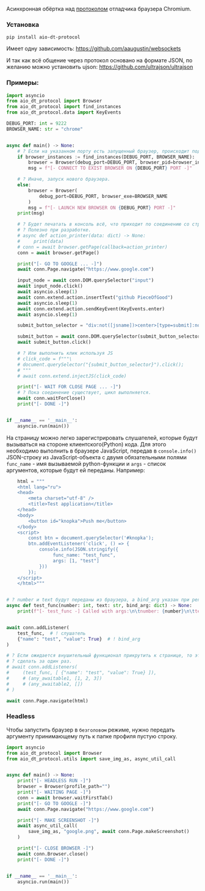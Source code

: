 Асинхронная обёртка над [протоколом](https://chromedevtools.github.io/devtools-protocol/) отладчика браузера Chromium.

### Установка
```shell
pip install aio-dt-protocol
```

Имеет одну зависимость:
https://github.com/aaugustin/websockets

И так как всё общение через протокол основано на формате JSON, по желанию можно установить ujson:
https://github.com/ultrajson/ultrajson

### Примеры:

```python
import asyncio
from aio_dt_protocol import Browser
from aio_dt_protocol import find_instances
from aio_dt_protocol.data import KeyEvents

DEBUG_PORT: int = 9222
BROWSER_NAME: str = "chrome"


async def main() -> None:
    # ? Если на указанном порту есть запущенный браузер, происходит подключение.
    if browser_instances := find_instances(DEBUG_PORT, BROWSER_NAME):
        browser = Browser(debug_port=DEBUG_PORT, browser_pid=browser_instances[DEBUG_PORT])
        msg = f"[- CONNECT TO EXIST BROWSER ON {DEBUG_PORT} PORT -]"

    # ? Иначе, запуск нового браузера.
    else:
        browser = Browser(
            debug_port=DEBUG_PORT, browser_exe=BROWSER_NAME
        )
        msg = f"[- LAUNCH NEW BROWSER ON {DEBUG_PORT} PORT -]"
    print(msg)

    # ? Будет печатать в консоль всё, что приходит по соединению со страницей.
    # ? Полезно при разработке.
    # async def action_printer(data: dict) -> None:
    #     print(data)
    # conn = await browser.getPage(callback=action_printer)
    conn = await browser.getPage()

    print("[- GO TO GOOGLE ... -]")
    await conn.Page.navigate("https://www.google.com")

    input_node = await conn.DOM.querySelector("input")
    await input_node.click()
    await asyncio.sleep(1)
    await conn.extend.action.insertText("github PieceOfGood")
    await asyncio.sleep(1)
    await conn.extend.action.sendKeyEvent(KeyEvents.enter)
    await asyncio.sleep(1)

    submit_button_selector = "div:not([jsname])>center>[type=submit]:not([jsaction])"

    submit_button = await conn.DOM.querySelector(submit_button_selector)
    await submit_button.click()

    # ? Или выполнить клик используя JS
    # click_code = f"""\
    # document.querySelector("{submit_button_selector}").click();
    # """
    # await conn.extend.injectJS(click_code)

    print("[- WAIT FOR CLOSE PAGE ... -]")
    # ? Пока соединение существует, цикл выполняется.
    await conn.waitForClose()
    print("[- DONE -]")


if __name__ == '__main__':
    asyncio.run(main())
```

На страницу можно легко зарегистрировать слушателей, которые будут вызываться на стороне клиентского(Python) кода. Для этого необходимо выполнить в браузере JavaScript, передав в `console.info()` JSON-строку из JavaScript-объекта с двумя обязательными полями `func_name` - имя вызываемой python-функции и `args` - список аргументов, которые будут ей переданы. Например:

```python
    html = """
    <html lang="ru">
    <head>
        <meta charset="utf-8" />
        <title>Test application</title>
    </head>
    <body>
        <button id="knopka">Push me</button>
    </body>
    <script>
        const btn = document.querySelector('#knopka');
        btn.addEventListener('click', () => {
            console.info(JSON.stringify({
                 func_name: "test_func",
                 args: [1, "test"]
            }))
        });
    </script>
    </html>"""


# ? number и text будут переданы из браузера, а bind_arg указан при регистрации
async def test_func(number: int, text: str, bind_arg: dict) -> None:
    print(f"[- test_func -] Called with args:\n\tnumber: {number}\n\ttext: {text}\n\tbing_arg: {bind_arg}")


await conn.addListener(
    test_func,  # ! слушатель
    {"name": "test", "value": True}  # ! bind_arg
)

# ? Если ожидается внушительный функционал прикрутить к странице, то это можно
# ? сделать за один раз.
# await conn.addListeners(
#     (test_func, [ {"name": "test", "value": True} ]),
#     # (any_awaitable1, [1, 2, 3])
#     # (any_awaitable2, [])
# )

await conn.Page.navigate(html)
```
### Headless
Чтобы запустить браузер в `безголовом` режиме, нужно передать аргументу принимающему путь к папке профиля пустую строку.

```python
import asyncio
from aio_dt_protocol import Browser
from aio_dt_protocol.utils import save_img_as, async_util_call


async def main() -> None:
    print("[- HEADLESS RUN -]")
    browser = Browser(profile_path="")
    print("[- WAITING PAGE -]")
    conn = await browser.waitFirstTab()
    print("[- GO TO GOOGLE -]")
    await conn.Page.navigate("https://www.google.com")

    print("[- MAKE SCREENSHOT -]")
    await async_util_call(
        save_img_as, "google.png", await conn.Page.makeScreenshot()
    )

    print("[- CLOSE BROWSER -]")
    await conn.Browser.close()
    print("[- DONE -]")


if __name__ == '__main__':
    asyncio.run(main())

```